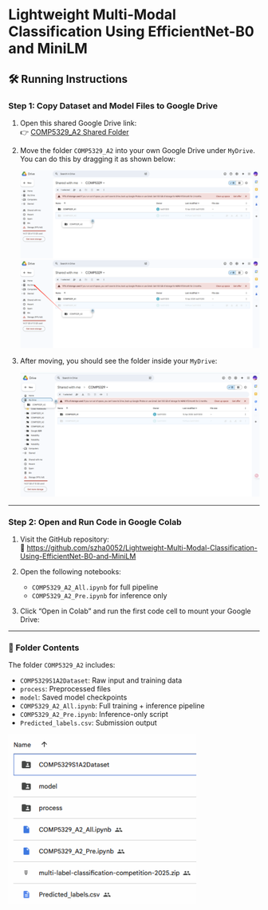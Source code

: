 
# Lightweight Multi-Modal Classification Using EfficientNet-B0 and MiniLM

## 🛠️ Running Instructions

### Step 1: Copy Dataset and Model Files to Google Drive

1. Open this shared Google Drive link:  
   👉 [COMP5329_A2 Shared Folder](https://drive.google.com/drive/folders/1E8OcgpVay_1RB-XrBSOKkBDs9LacFC-6?usp=drive_link)

2. Move the folder `COMP5329_A2` into your own Google Drive under `MyDrive`.  
   You can do this by dragging it as shown below:

   ![Step 1: Move folder to MyDrive](./Figure1.png)
   ![Step 2: Move folder to MyDrive2](./Figure2.png)

3. After moving, you should see the folder inside your `MyDrive`:

   ![Step 3: Locate in your Drive](./Figure3.png)
---

### Step 2: Open and Run Code in Google Colab

1. Visit the GitHub repository:  
   🔗 https://github.com/szha0052/Lightweight-Multi-Modal-Classification-Using-EfficientNet-B0-and-MiniLM

2. Open the following notebooks:
   - `COMP5329_A2_All.ipynb` for full pipeline
   - `COMP5329_A2_Pre.ipynb` for inference only

 

3. Click “Open in Colab” and run the first code cell to mount your Google Drive:

  

---

### 📂 Folder Contents

The folder `COMP5329_A2` includes:

- `COMP5329S1A2Dataset`: Raw input and training data
- `process`: Preprocessed files
- `model`: Saved model checkpoints  
- `COMP5329_A2_All.ipynb`: Full training + inference pipeline
- `COMP5329_A2_Pre.ipynb`: Inference-only script
- `Predicted_labels.csv`: Submission output

![Step 4: File Content Checking](./Figure4.png)
